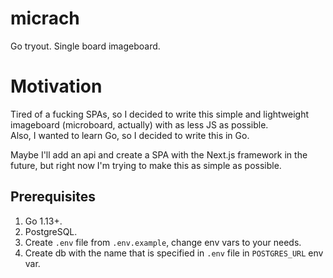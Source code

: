 # micrach
Go tryout. Single board imageboard.

# Motivation
Tired of a fucking SPAs, so I decided to write this simple and lightweight imageboard (microboard, actually) with as less JS as possible.  
Also, I wanted to learn Go, so I decided to write this in Go.

Maybe I'll add an api and create a SPA with the Next.js framework in the future, but right now I'm trying to make this as simple as possible.

## Prerequisites
1. Go 1.13+.
2. PostgreSQL.
3. Create `.env` file from `.env.example`, change env vars to your needs.
4. Create db with the name that is specified in `.env` file in `POSTGRES_URL` env var.
